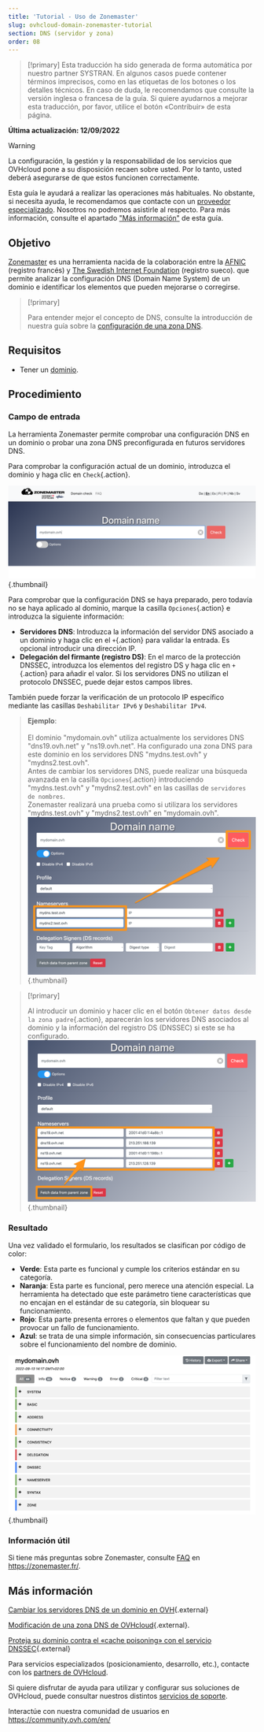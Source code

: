 ```yaml
---
title: 'Tutorial - Uso de Zonemaster'
slug: ovhcloud-domain-zonemaster-tutorial
section: DNS (servidor y zona)
order: 08
---
```


> [!primary]
> Esta traducción ha sido generada de forma automática por nuestro partner SYSTRAN. En algunos casos puede contener términos imprecisos, como en las etiquetas de los botones o los detalles técnicos. En caso de duda, le recomendamos que consulte la versión inglesa o francesa de la guía. Si quiere ayudarnos a mejorar esta traducción, por favor, utilice el botón «Contribuir» de esta página.
>

**Última actualización: 12/09/2022**

> [!warning]
>
> La configuración, la gestión y la responsabilidad de los servicios que OVHcloud pone a su disposición recaen sobre usted. Por lo tanto, usted deberá asegurarse de que estos funcionen correctamente.
> 
> Esta guía le ayudará a realizar las operaciones más habituales. No obstante, si necesita ayuda, le recomendamos que contacte con un [proveedor especializado](https://partner.ovhcloud.com/es/). Nosotros no podremos asistirle al respecto. Para más información, consulte el apartado ["Más información"](#go-further) de esta guía.
> 


## Objetivo

[Zonemaster](https://zonemaster.fr/domain_check) es una herramienta nacida de la colaboración entre la [AFNIC](https://www.afnic.fr/en/) (registro francés) y [The Swedish Internet Foundation](https://internetstiftelsen.se/en/) (registro sueco). que permite analizar la configuración DNS (Domain Name System) de un dominio e identificar los elementos que pueden mejorarse o corregirse.

> [!primary]
>
> Para entender mejor el concepto de DNS, consulte la introducción de nuestra guía sobre la [configuración de una zona DNS](https://docs.ovh.com/us/es/domains/web_hosting_como_editar_mi_zona_dns/).

## Requisitos

- Tener un [dominio](https://www.ovhcloud.com/es/domains/).

## Procedimiento

### Campo de entrada

La herramienta Zonemaster permite comprobar una configuración DNS en un dominio o probar una zona DNS preconfigurada en futuros servidores DNS.

Para comprobar la configuración actual de un dominio, introduzca el dominio y haga clic en `Check`{.action}.

![dominios](images/zonemaster01.png){.thumbnail}

Para comprobar que la configuración DNS se haya preparado, pero todavía no se haya aplicado al dominio, marque la casilla `Opciones`{.action} e introduzca la siguiente información:

- **Servidores DNS**: Introduzca la información del servidor DNS asociado a un dominio y haga clic en el `+`{.action} para validar la entrada. Es opcional introducir una dirección IP.
- **Delegación del firmante (registro DS)**: En el marco de la protección DNSSEC, introduzca los elementos del registro DS y haga clic en `+`{.action} para añadir el valor. Si los servidores DNS no utilizan el protocolo DNSSEC, puede dejar estos campos libres.

También puede forzar la verificación de un protocolo IP específico mediante las casillas `Deshabilitar IPv6` y `Deshabilitar IPv4`.

> **Ejemplo**:<br><br> El dominio "mydomain.ovh" utiliza actualmente los servidores DNS "dns19.ovh.net" y "ns19.ovh.net". 
> Ha configurado una zona DNS para este dominio en los servidores DNS "mydns.test.ovh" y "mydns2.test.ovh". <br>
> Antes de cambiar los servidores DNS, puede realizar una búsqueda avanzada en la casilla `Opciones`{.action} introduciendo "mydns.test.ovh" y "mydns2.test.ovh" en las casillas de `servidores de nombres`.<br>
> Zonemaster realizará una prueba como si utilizara los servidores "mydns.test.ovh" y "mydns2.test.ovh" en "mydomain.ovh".<br>
> ![dominios](images/zonemaster02.png){.thumbnail}

> [!primary]
>
> Al introducir un dominio y hacer clic en el botón `Obtener datos desde la zona padre`{.action}, aparecerán los servidores DNS asociados al dominio y la información del registro DS (DNSSEC) si este se ha configurado.
> ![dominios](images/zonemaster03.png){.thumbnail}

### Resultado

Una vez validado el formulario, los resultados se clasifican por código de color:

- **Verde**: Esta parte es funcional y cumple los criterios estándar en su categoría.
- **Naranja**: Esta parte es funcional, pero merece una atención especial. La herramienta ha detectado que este parámetro tiene características que no encajan en el estándar de su categoría, sin bloquear su funcionamiento.
- **Rojo**: Esta parte presenta errores o elementos que faltan y que pueden provocar un fallo de funcionamiento. 
- **Azul**: se trata de una simple información, sin consecuencias particulares sobre el funcionamiento del nombre de dominio.

![dominios](images/zonemaster04.png){.thumbnail}

### Información útil

Si tiene más preguntas sobre Zonemaster, consulte [FAQ](https://zonemaster.net/faq) en <https://zonemaster.fr/>.

## Más información <a name="go-further"></a>

[Cambiar los servidores DNS de un dominio en OVH](https://docs.ovh.com/us/es/domains/web_hosting_informacion_general_sobre_los_servidores_dns/){.external}

[Modificación de una zona DNS de OVHcloud](https://docs.ovh.com/us/es/domains/web_hosting_como_editar_mi_zona_dns/){.external}.

[Proteja su dominio contra el «cache poisoning» con el servicio DNSSEC](https://docs.ovh.com/us/es/domains/proteja_su_dominio_con_dnssec/){.external}

Para servicios especializados (posicionamiento, desarrollo, etc.), contacte con los [partners de OVHcloud](https://partner.ovhcloud.com/es/).

Si quiere disfrutar de ayuda para utilizar y configurar sus soluciones de OVHcloud, puede consultar nuestros distintos [servicios de soporte](https://www.ovhcloud.com/es/support-levels/).

Interactúe con nuestra comunidad de usuarios en <https://community.ovh.com/en/>
